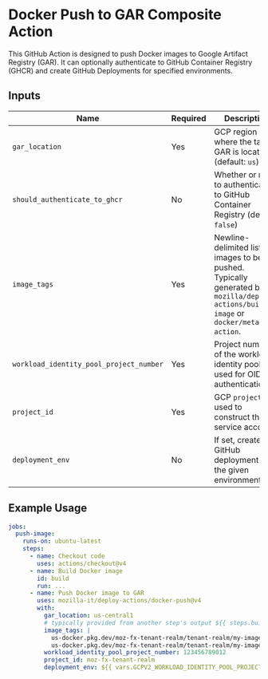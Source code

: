 # Docker Push to GAR Composite Action

This GitHub Action is designed to push Docker images to Google Artifact Registry (GAR). It can optionally authenticate to GitHub Container Registry (GHCR) and create GitHub Deployments for specified environments.

## Inputs

| Name                                    | Required | Description                                                                                                                                 |
| --------------------------------------- | -------- | ------------------------------------------------------------------------------------------------------------------------------------------- |
| `gar_location`                          | Yes      | GCP region where the target GAR is located (default: `us`)                                                                                  |
| `should_authenticate_to_ghcr`           | No       | Whether or not to authenticate to GitHub Container Registry (default: `false`)                                                              |
| `image_tags`                            | Yes      | Newline-delimited list of images to be pushed.<br> Typically generated by `mozilla/deploy-actions/build-image` or `docker/metadata-action`. |
| `workload_identity_pool_project_number` | Yes      | Project number of the workload identity pool used for OIDC authentication                                                                   |
| `project_id`                            | Yes      | GCP `project_id` used to construct the service account                                                                                      |
| `deployment_env`                        | No       | If set, creates a GitHub deployment in the given environment                                                                                |

## Example Usage

```yaml
jobs:
  push-image:
    runs-on: ubuntu-latest
    steps:
      - name: Checkout code
        uses: actions/checkout@v4
      - name: Build Docker image
        id: build
        run: ...
      - name: Push Docker image to GAR
        uses: mozilla-it/deploy-actions/docker-push@v4
        with:
          gar_location: us-central1
          # typically provided from another step's output ${{ steps.build.outputs.image_tags }}
          image_tags: |
            us-docker.pkg.dev/moz-fx-tenant-realm/tenant-realm/my-image:latest
            us-docker.pkg.dev/moz-fx-tenant-realm/tenant-realm/my-image:v1.0.0
          workload_identity_pool_project_number: 123456789012
          project_id: moz-fx-tenant-realm
          deployment_env: ${{ vars.GCPV2_WORKLOAD_IDENTITY_POOL_PROJECT_NUMBER }}
```
